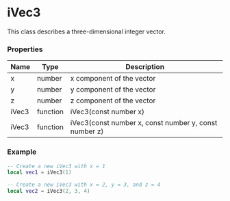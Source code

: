 # iVec3 #
This class describes a three-dimensional integer vector.

### Properties ###
| Name | Type | Description |
|-|-|-|
| x | number | x component of the vector |
| y | number | y component of the vector |
| z | number | z component of the vector |
| iVec3 | function | iVec3(const number x)
| iVec3 | function | iVec3(const number x, const number y, const number z) |

### Example ###
```lua
-- Create a new iVec3 with x = 1
local vec1 = iVec3(1)

-- Create a new iVec3 with x = 2, y = 3, and z = 4
local vec2 = iVec3(2, 3, 4)
```